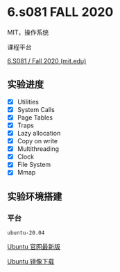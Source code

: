 # 6.s081	FALL 	2020

MIT，操作系统

课程平台

[6.S081 / Fall 2020 (mit.edu)](https://pdos.csail.mit.edu/6.828/2020/index.html)
## 实验进度
- [x]  Utilities  
- [x]  System Calls  
- [x]  Page Tables 
- [x]  Traps
- [x]  Lazy allocation
- [x]  Copy on write
- [x]  Multithreading
- [x]  Clock
- [x]  File System
- [x]  Mmap

## 实验环境搭建

### 平台

`ubuntu-20.04`

[Ubuntu 官网最新版](https://ubuntu.com/download/desktop)

[Ubuntu 镜像下载](https://launchpad.net/ubuntu/+cdmirrors)
